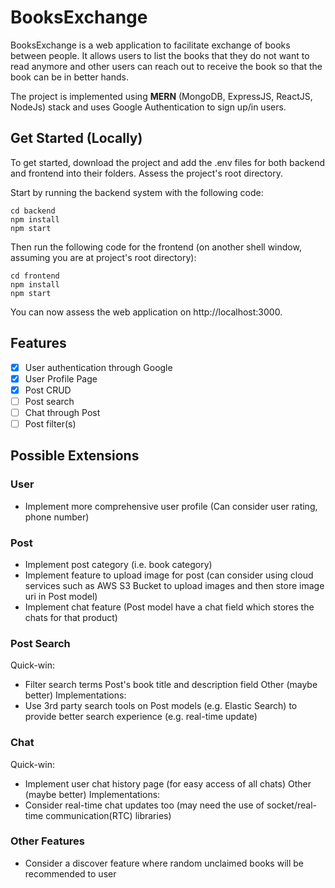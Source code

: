 
# BooksExchange

BooksExchange is a web application to facilitate exchange of books between people. It allows users to list the books that they do not want to read anymore and other users can reach out to receive the book so that the book can be in better hands.

The project is implemented using **MERN** (MongoDB, ExpressJS, ReactJS, NodeJs) stack and uses Google Authentication to sign up/in users.

## Get Started (Locally)
To get started, download the project and add the .env files for both backend and frontend into their folders. Assess the project's root directory.

Start by running the backend system with the following code:
```
cd backend
npm install
npm start
```

Then run the following code for the frontend (on another shell window, assuming you are at project's root directory):
```
cd frontend
npm install
npm start
```

You can now assess the web application on http://localhost:3000.

## Features
- [x] User authentication through Google
- [x] User Profile Page
- [x] Post CRUD
- [ ] Post search
- [ ] Chat through Post
- [ ] Post filter(s)

## Possible Extensions
### User
- Implement more comprehensive user profile (Can consider user rating, phone number)

### Post
- Implement post category (i.e. book category)
- Implement feature to upload image for post (can consider using cloud services such as AWS S3 Bucket to upload images and then store image uri in Post model)
- Implement chat feature (Post model have a chat field which stores the chats for that product)

### Post Search
Quick-win:
- Filter search terms Post's book title and description field
Other (maybe better) Implementations:
- Use 3rd party search tools on Post models (e.g. Elastic Search) to provide better search experience (e.g. real-time update)

### Chat
Quick-win:
- Implement user chat history page (for easy access of all chats)
Other (maybe better) Implementations:
- Consider real-time chat updates too (may need the use of socket/real-time communication(RTC) libraries)


### Other Features
- Consider a discover feature where random unclaimed books will be recommended to user
